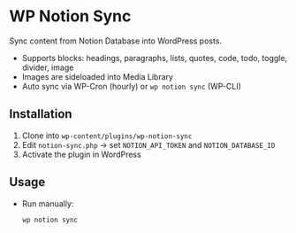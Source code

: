 # WP Notion Sync

Sync content from Notion Database into WordPress posts.  
- Supports blocks: headings, paragraphs, lists, quotes, code, todo, toggle, divider, image  
- Images are sideloaded into Media Library  
- Auto sync via WP-Cron (hourly) or `wp notion sync` (WP-CLI)

## Installation
1. Clone into `wp-content/plugins/wp-notion-sync`
2. Edit `notion-sync.php` → set `NOTION_API_TOKEN` and `NOTION_DATABASE_ID`
3. Activate the plugin in WordPress

## Usage
- Run manually:  
  ```bash
  wp notion sync
